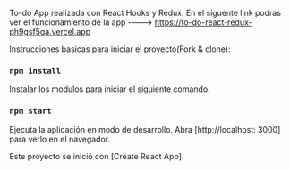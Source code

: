 To-do App realizada con React Hooks y Redux.
En el siguente link podras ver el funcionamiento de la app ----> https://to-do-react-redux-ph9gsf5qa.vercel.app


Instrucciones basicas para iniciar el proyecto(Fork & clone): 

### `npm install`
Instalar los modulos para iniciar el siguiente comando.

### `npm start`
Ejecuta la aplicación en modo de desarrollo.
Abra [http://localhost: 3000] para verlo en el navegador.


Este proyecto se inició con [Create React App].
